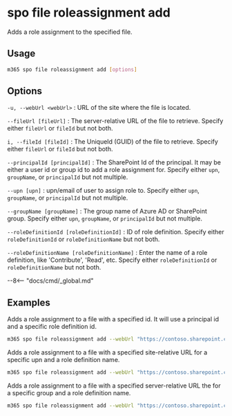# spo file roleassignment add

Adds a role assignment to the specified file.

## Usage

```sh
m365 spo file roleassignment add [options]
```

## Options

`-u, --webUrl <webUrl>`
: URL of the site where the file is located.

`--fileUrl [fileUrl]`
: The server-relative URL of the file to retrieve. Specify either `fileUrl` or `fileId` but not both.

`i, --fileId [fileId]`
: The UniqueId (GUID) of the file to retrieve. Specify either `fileUrl` or `fileId` but not both.

`--principalId [principalId]`
: The SharePoint Id of the principal. It may be either a user id or group id to add a role assignment for. Specify either `upn`, `groupName`, or `principalId` but not multiple.

`--upn [upn]`
: upn/email of user to assign role to. Specify either `upn`, `groupName`, or `principalId` but not multiple.

`--groupName [groupName]`
: The group name of Azure AD or SharePoint group. Specify either `upn`, `groupName`, or `principalId` but not multiple.

`--roleDefinitionId [roleDefinitionId]`
: ID of role definition. Specify either `roleDefinitionId` or `roleDefinitionName` but not both.

`--roleDefinitionName [roleDefinitionName]`
: Enter the name of a role definition, like 'Contribute', 'Read', etc. Specify either `roleDefinitionId` or `roleDefinitionName` but not both.

--8<-- "docs/cmd/_global.md"

## Examples

Adds a role assignment to a file with a specified id. It will use a principal id and a specific role definition id.

```sh
m365 spo file roleassignment add --webUrl "https://contoso.sharepoint.com/sites/project-x" --fileId "b2307a39-e878-458b-bc90-03bc578531d6" --principalId 11 --roleDefinitionId 1073741829
```

Adds a role assignment to a file with a specified site-relative URL for a specific upn and a role definition name.

```sh
m365 spo file roleassignment add --webUrl "https://contoso.sharepoint.com/sites/project-x" --fileUrl "Shared Documents/Test1.docx" --upn "testuser@tenant.onmicrosoft.com" --roleDefinitionName "Full Control"
```

Adds a role assignment to a file with a specified server-relative URL the for a specific group  and a role definition name.

```sh
m365 spo file roleassignment add --webUrl "https://contoso.sharepoint.com/sites/project-x" --fileUrl "/sites/project-x/documents/Test1.docx" --upn "testuser@tenant.onmicrosoft.com" --roleDefinitionName "Read"
```
